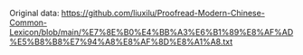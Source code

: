 Original data: https://github.com/liuxilu/Proofread-Modern-Chinese-Common-Lexicon/blob/main/%E7%8E%B0%E4%BB%A3%E6%B1%89%E8%AF%AD%E5%B8%B8%E7%94%A8%E8%AF%8D%E8%A1%A8.txt